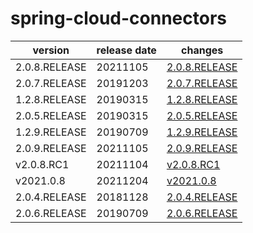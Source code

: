 # spring-cloud-connectors

|    version    | release date |                   changes                    |
|---------------|--------------|----------------------------------------------|
| 2.0.8.RELEASE | 20211105     | [2.0.8.RELEASE](./2.0.8.RELEASE-20211105.md) |
| 2.0.7.RELEASE | 20191203     | [2.0.7.RELEASE](./2.0.7.RELEASE-20191203.md) |
| 1.2.8.RELEASE | 20190315     | [1.2.8.RELEASE](./1.2.8.RELEASE-20190315.md) |
| 2.0.5.RELEASE | 20190315     | [2.0.5.RELEASE](./2.0.5.RELEASE-20190315.md) |
| 1.2.9.RELEASE | 20190709     | [1.2.9.RELEASE](./1.2.9.RELEASE-20190709.md) |
| 2.0.9.RELEASE | 20211105     | [2.0.9.RELEASE](./2.0.9.RELEASE-20211105.md) |
| v2.0.8.RC1    | 20211104     | [v2.0.8.RC1](./v2.0.8.RC1-20211104.md)       |
| v2021.0.8     | 20211204     | [v2021.0.8](./v2021.0.8-20211204.md)         |
| 2.0.4.RELEASE | 20181128     | [2.0.4.RELEASE](./2.0.4.RELEASE-20181128.md) |
| 2.0.6.RELEASE | 20190709     | [2.0.6.RELEASE](./2.0.6.RELEASE-20190709.md) |

